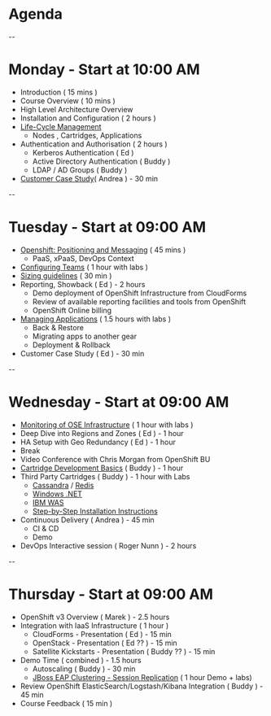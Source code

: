 # Agenda

--

# Monday - Start at 10:00 AM

* Introduction ( 15 mins )
* Course Overview ( 10 mins )
* High Level Architecture Overview
* Installation and Configuration ( 2 hours )
* [Life-Cycle Management](/2015-emea-enablement-training/lifecycle_management/index.html)
  * Nodes , Cartridges, Applications
* Authentication and Authorisation ( 2 hours )
  *  Kerberos Authentication ( Ed )
  *  Active Directory Authentication ( Buddy )
  *  LDAP / AD Groups ( Buddy )
* [Customer Case Study](/2015-emea-enablement-training/case_studies/Monday_AMorena-CaseStudy.pdf)( Andrea ) - 30 min

--

# Tuesday - Start at 09:00 AM

* [Openshift: Positioning and Messaging](/2015-emea-enablement-training/OSE_positioning.pdf) ( 45 mins )
  * PaaS, xPaaS, DevOps Context
* [Configuring Teams](/2015-emea-enablement-training/Teams/)  ( 1 hour with labs )
* [Sizing guidelines](/2015-emea-enablement-training/Sizing/) ( 30 min )
* Reporting, Showback ( Ed ) - 2 hours
  *  Demo deployment of OpenShift Infrastructure from CloudForms
  *  Review of available reporting facilities and tools from OpenShift
  *  OpenShift Online billing 
* [Managing Applications](/2015-emea-enablement-training/ManagingApps/) ( 1.5 hours with labs )
  *  Back & Restore
  *  Migrating apps to another gear
  *  Deployment & Rollback
* Customer Case Study ( Ed ) - 30 min


--

# Wednesday - Start at 09:00 AM

* [Monitoring of OSE Infrastructure](/2015-emea-enablement-training/Monitoring/) ( 1 hour with labs )
* Deep Dive into Regions and Zones ( Ed ) - 1 hour
* HA Setup with Geo Redundancy ( Ed ) - 1 hour
* Break
* Video Conference with Chris Morgan from OpenShift BU
* [Cartridge Development Basics](/2015-emea-enablement-training/Cartridges/) (
Buddy ) - 1 hour
* Third Party Cartridges ( Buddy ) - 1 hour with Labs
  *  [Cassandra](https://github.com/juhoffma/openshift-origin-cartridge-cassandra) / [Redis](https://github.com/smarterclayton/openshift-redis-cart)
  *  [Windows .NET](https://github.com/RGenSolutions/openshift.net)
  *  [IBM WAS](https://github.com/juhoffma/openshift-origin-websphere-cartridge)
    * [Step-by-Step Installation Instructions](https://mojo.redhat.com/docs/DOC-984600)
* Continuous Delivery ( Andrea ) - 45 min
  *  CI & CD
  *  Demo
* DevOps Interactive session ( Roger Nunn ) - 2 hours

--

# Thursday - Start at 09:00 AM

* OpenShift v3 Overview ( Marek ) - 2.5 hours
* Integration with IaaS Infrastructure ( 1 hour )
  *  CloudForms - Presentation ( Ed ) - 15 min
  *  OpenStack - Presentation ( Ed ?? ) - 15 min
  *  Satellite Kickstarts - Presentation ( Buddy ?? ) - 15 min
* Demo Time ( combined ) - 1.5 hours
  * Autoscaling ( Buddy ) - 30 min
  * [JBoss EAP Clustering - Session Replication](/2015-emea-enablement-training/jbosseap-ose/) ( 1 hour Demo + labs)
* Review OpenShift ElasticSearch/Logstash/Kibana Integration ( Buddy ) - 45 min
* Course Feedback ( 15 min )
